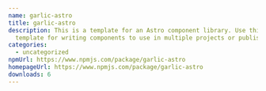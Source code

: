 ```yaml
---
name: garlic-astro
title: garlic-astro
description: This is a template for an Astro component library. Use this
  template for writing components to use in multiple projects or publish to NPM.
categories:
  - uncategorized
npmUrl: https://www.npmjs.com/package/garlic-astro
homepageUrl: https://www.npmjs.com/package/garlic-astro
downloads: 6
---
```

